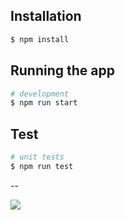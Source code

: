 ## Installation

```bash
$ npm install
```

## Running the app

```bash
# development
$ npm run start
```

## Test

```bash
# unit tests
$ npm run test
```

--

![](./imgs/%EC%9A%94%EA%B5%AC%EC%82%AC%ED%95%AD6_400.png)
